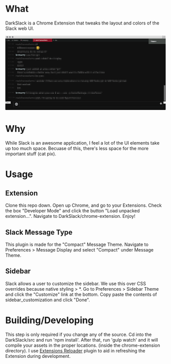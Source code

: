 # What
DarkSlack is a Chrome Extension that tweaks the layout and colors of the Slack web UI.

![DarkSlack screenshot](https://raw.githubusercontent.com/o2dazone/DarkSlack/master/darkslack.png "DarkSlack screenshot")

# Why
While Slack is an awesome application, I feel a lot of the UI elements take up too much space. Becuase of this, there's less space for the more important stuff (cat pix).

# Usage

## Extension
Clone this repo down. Open up Chrome, and go to your Extensions. Check the box "Developer Mode" and click the button "Load unpacked extension...". Navigate to DarkSlack/chrome-extension. Enjoy!

## Slack Message Type
This plugin is made for the "Compact" Message Theme. Navigate to Preferences > Message Display and select "Compact" under Message Theme.

## Sidebar
Slack allows a user to customize the sidebar. We use this over CSS overrides because native styling > *. Go to Preferences > Sidebar Theme and click the "Customize" link at the bottom. Copy paste the contents of sidebar_customization and click "Done".

# Building/Developing
This step is only required if you change any of the source. Cd into the DarkSlack/src and run 'npm install'. After that, run 'gulp watch' and it will compile your assets in the proper locations. (inside the chrome-extension directory). I use [Extensions Reloader](https://chrome.google.com/webstore/detail/extensions-reloader/fimgfedafeadlieiabdeeaodndnlbhid?hl=en) plugin to aid in refreshing the Extension during development.


